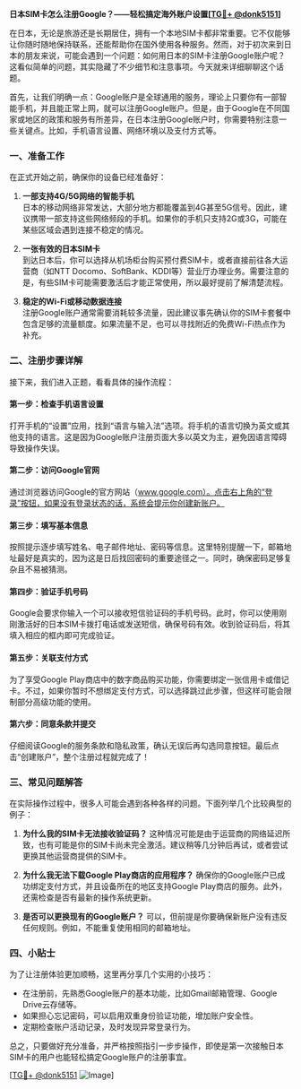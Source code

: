 **日本SIM卡怎么注册Google？——轻松搞定海外账户设置[[TG💪+ @donk5151](https://t.me/s/donk5151)]**

在日本，无论是旅游还是长期居住，拥有一个本地SIM卡都非常重要。它不仅能够让你随时随地保持联系，还能帮助你在国外使用各种服务。然而，对于初次来到日本的朋友来说，可能会遇到一个问题：如何用日本的SIM卡注册Google账户呢？这看似简单的问题，其实隐藏了不少细节和注意事项。今天就来详细聊聊这个话题。

首先，让我们明确一点：Google账户是全球通用的服务，理论上只要你有一部智能手机，并且能正常上网，就可以注册Google账户。但是，由于Google在不同国家或地区的政策和服务有所差异，在日本注册Google账户时，你需要特别注意一些关键点。比如，手机语言设置、网络环境以及支付方式等。

### 一、准备工作

在正式开始之前，确保你的设备已经准备好：

1. **一部支持4G/5G网络的智能手机**  
   日本的移动网络非常发达，大部分地方都能覆盖到4G甚至5G信号。因此，建议携带一部支持这些网络频段的手机。如果你的手机只支持2G或3G，可能在某些区域会遇到连接不稳定的情况。

2. **一张有效的日本SIM卡**  
   到达日本后，你可以选择从机场柜台购买预付费SIM卡，或者直接前往各大运营商（如NTT Docomo、SoftBank、KDDI等）营业厅办理业务。需要注意的是，有些SIM卡可能需要激活后才能正常使用，所以最好提前了解清楚流程。

3. **稳定的Wi-Fi或移动数据连接**  
   注册Google账户通常需要消耗较多流量，因此建议事先确认你的SIM卡套餐中包含足够的流量额度。如果流量不足，也可以寻找附近的免费Wi-Fi热点作为补充。

### 二、注册步骤详解

接下来，我们进入正题，看看具体的操作流程：

#### 第一步：检查手机语言设置
打开手机的“设置”应用，找到“语言与输入法”选项。将手机的语言切换为英文或其他支持的语言。这是因为Google账户注册页面大多以英文为主，避免因语言障碍导致操作失误。

#### 第二步：访问Google官网
通过浏览器访问Google的官方网站（www.google.com）。点击右上角的“登录”按钮，如果没有登录状态的话，系统会提示你创建新账户。

#### 第三步：填写基本信息
按照提示逐步填写姓名、电子邮件地址、密码等信息。这里特别提醒一下，邮箱地址最好是真实的，因为这是日后找回密码的重要途径之一。同时，确保密码足够复杂且不易被猜测。

#### 第四步：验证手机号码
Google会要求你输入一个可以接收短信验证码的手机号码。此时，你可以使用刚刚激活好的日本SIM卡拨打电话或发送短信，确保号码有效。收到验证码后，将其填入相应的框内即可完成验证。

#### 第五步：关联支付方式
为了享受Google Play商店中的数字商品购买功能，你需要绑定一张信用卡或借记卡。不过，如果你暂时不想绑定支付方式，可以选择跳过此步骤，但这样可能会限制部分高级功能的使用。

#### 第六步：同意条款并提交
仔细阅读Google的服务条款和隐私政策，确认无误后再勾选同意按钮。最后点击“创建账户”，整个注册过程就完成了！

### 三、常见问题解答

在实际操作过程中，很多人可能会遇到各种各样的问题。下面列举几个比较典型的例子：

1. **为什么我的SIM卡无法接收验证码？**
   这种情况可能是由于运营商的网络延迟所致，也有可能是你的SIM卡尚未完全激活。建议稍等几分钟后再试，或者尝试更换其他运营商提供的SIM卡。

2. **为什么我无法下载Google Play商店的应用程序？**
   确保你的Google账户已成功绑定支付方式，并且设备所在的地区支持Google Play商店的服务。此外，还需检查是否有最新的操作系统更新。

3. **是否可以更换现有的Google账户？**
   可以，但前提是你要确保新账户没有违反任何规则。例如，不能重复使用相同的邮箱地址。

### 四、小贴士

为了让注册体验更加顺畅，这里再分享几个实用的小技巧：

- 在注册前，先熟悉Google账户的基本功能，比如Gmail邮箱管理、Google Drive云存储等。
- 如果担心忘记密码，可以启用双重身份验证功能，增加账户安全性。
- 定期检查账户活动记录，及时发现异常登录行为。

总之，只要做好充分准备，并严格按照指引一步步操作，即使是第一次接触日本SIM卡的用户也能轻松搞定Google账户的注册事宜。

[[TG💪+ @donk5151](https://t.me/s/donk5151) ![Image](https://i.postimg.cc/rwNCRYN7/Snipaste-2025-04-30-17-27-05.png)]